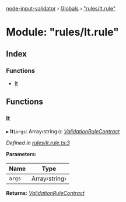 [node-input-validator](../README.md) › [Globals](../globals.md) › ["rules/lt.rule"](_rules_lt_rule_.md)

# Module: "rules/lt.rule"

## Index

### Functions

* [lt](_rules_lt_rule_.md#lt)

## Functions

###  lt

▸ **lt**(`args`: Array‹string›): *[ValidationRuleContract](../interfaces/_contracts_.validationrulecontract.md)*

*Defined in [rules/lt.rule.ts:3](https://github.com/bitnbytesio/node-input-validator/blob/952f4ba/src/rules/lt.rule.ts#L3)*

**Parameters:**

Name | Type |
------ | ------ |
`args` | Array‹string› |

**Returns:** *[ValidationRuleContract](../interfaces/_contracts_.validationrulecontract.md)*
